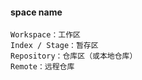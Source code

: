#### space name
    Workspace：工作区
    Index / Stage：暂存区
    Repository：仓库区（或本地仓库）
    Remote：远程仓库
    

